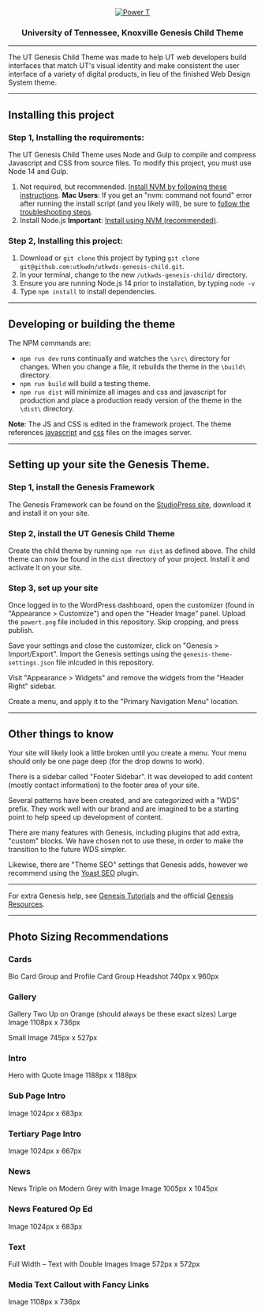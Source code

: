 <p align="center">
  <a href="https://www.utk.edu/">
    <img src="https://images.utk.edu/designsystem/2020/assets/i/icon-114x114.png" alt="Power T">
  </a>
</p>

<h3 align="center">University of Tennessee, Knoxville Genesis Child Theme</h3>

---

The UT Genesis Child Theme was made to help UT web developers build interfaces that match UT's visual identity and make consistent the user interface of a variety of digital products, in lieu of the finished Web Design System theme.

---

## Installing this project

### Step 1, Installing the requirements:

The UT Genesis Child Theme uses Node and Gulp to compile and compress Javascript and CSS from source files. To modify this project, you must use Node 14 and Gulp.

1. Not required, but recommended. [Install NVM by following these instructions](https://github.com/nvm-sh/nvm#installing-and-updating). **Mac Users**: If you get an "nvm: command not found" error after running the install script (and you likely will), be sure to [follow the troubleshooting steps](https://github.com/nvm-sh/nvm#troubleshooting-on-macos).
2. Install Node.js **Important**: [Install using NVM (recommended)](https://www.linode.com/docs/guides/how-to-install-use-node-version-manager-nvm/#using-nvm-to-install-node).

### Step 2, Installing this project:

1. Download or `git clone` this project by typing `git clone git@github.com:utkwdn/utkwds-genesis-child.git`.
2. In your terminal, change to the new `/utkwds-genesis-child/` directory.
3. Ensure you are running Node.js 14 prior to installation, by typing `node -v`
4. Type `npm install` to install dependencies.

---

## Developing or building the theme

The NPM commands are:

- `npm run dev` runs continually and watches the `\src\` directory for changes. When you change a file, it rebuilds the theme in the `\build\` directory.
- `npm run build` will build a testing theme.
- `npm run dist` will minimize all images and css and javascript for production and place a production ready version of the theme in the `\dist\` directory.

**Note**: The JS and CSS is edited in the framework project. The theme references [javascript](https://images.utk.edu/designsystem/v1/latest/assets/js/utk.js) and [css](https://images.utk.edu/designsystem/v1/latest/assets/css/style.css) files on the images server.

---

## Setting up your site the Genesis Theme.

### Step 1, install the Genesis Framework

The Genesis Framework can be found on the [StudioPress site](https://www.studiopress.com/themes/genesis/), download it and install it on your site.

### Step 2, install the UT Genesis Child Theme

Create the child theme by running `npm run dist` as defined above. The child theme can now be found in the `dist` directory of your project. Install it and activate it on your site.

### Step 3, set up your site

Once logged in to the WordPress dashboard, open the customizer (found in "Appearance > Customize") and open the "Header Image" panel. Upload the `powert.png` file included in this repository. Skip cropping, and press publish.

Save your settings and close the customizer, click on "Genesis > Import/Export". Import the Genesis settings using the `genesis-theme-settings.json` file inlcuded in this repository.

Visit "Appearance > Widgets" and remove the widgets from the "Header Right" sidebar.

Create a menu, and apply it to the "Primary Navigation Menu" location.

---

## Other things to know

Your site will likely look a little broken until you create a menu. Your menu should only be one page deep (for the drop downs to work).

There is a sidebar called "Footer Sidebar". It was developed to add content (mostly contact information) to the footer area of your site.

Several patterns have been created, and are categorized with a "WDS" prefix. They work well with our brand and are imagined to be a starting point to help speed up development of content.

There are many features with Genesis, including plugins that add extra, "custom" blocks. We have chosen not to use these, in order to make the transition to the future WDS simpler.

Likewise, there are "Theme SEO" settings that Genesis adds, however we recommend using the [Yoast SEO](https://wordpress.org/plugins/wordpress-seo/) plugin.

---

For extra Genesis help, see [Genesis Tutorials](https://genesistutorials.com) and the official [Genesis Resources](https://developer.wpengine.com).

---

## Photo Sizing Recommendations

### Cards
Bio Card Group and Profile Card Group
Headshot
740px x 960px

### Gallery
Gallery Two Up on Orange (should always be these exact sizes)
Large Image 
1108px x 736px

Small Image
745px x 527px

### Intro
Hero with Quote
Image
1188px x 1188px

### Sub Page Intro
Image
1024px x 683px

### Tertiary Page Intro
Image
1024px x 667px

### News
News Triple on Modern Grey with Image
Image 
1005px x 1045px

### News Featured Op Ed
Image 
1024px x 683px

### Text
Full Width – Text with Double Images
Image
572px x 572px

### Media Text Callout with Fancy Links
Image
1108px x 736px
